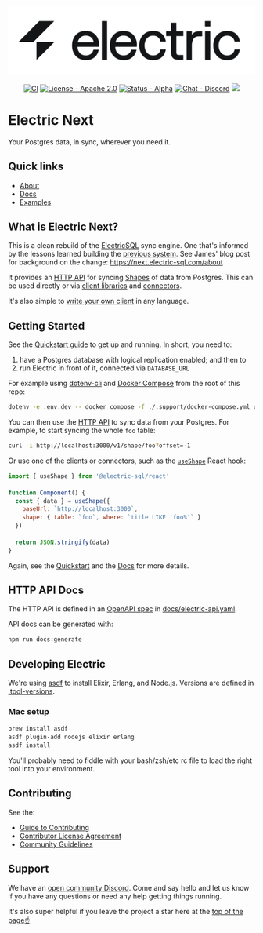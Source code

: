 <p align="center">
  <a href="https://next.electric-sql.com" target="_blank">
    <picture>
      <source media="(prefers-color-scheme: dark)"
          srcset="https://raw.githubusercontent.com/electric-sql/meta/main/identity/ElectricSQL-logo-next.svg"
      />
      <source media="(prefers-color-scheme: light)"
          srcset="https://raw.githubusercontent.com/electric-sql/meta/main/identity/ElectricSQL-logo-black.svg"
      />
      <img alt="ElectricSQL logo"
          src="https://raw.githubusercontent.com/electric-sql/meta/main/identity/ElectricSQL-logo-black.svg"
      />
    </picture>
  </a>
</p>

<p align="center">
  <a href="https://github.com/electric-sql/electric-next/actions"><img src="https://github.com/electric-sql/electric-next/workflows/CI/badge.svg" alt="CI"></a>
  <a href="https://github.com/electric-sql/electric-next/blob/main/LICENSE"><img src="https://img.shields.io/badge/license-Apache_2.0-green" alt="License - Apache 2.0"></a>
  <a href="https://github.com/electric-sql/electric-n
  ext/milestones"><img src="https://img.shields.io/badge/status-alpha-orange" alt="Status - Alpha"></a>
  <a href="https://discord.electric-sql.com"><img src="https://img.shields.io/discord/933657521581858818?color=5969EA&label=discord" alt="Chat - Discord"></a>
  <a href="https://x.com/ElectricSQL" target="_blank"><img src="https://img.shields.io/twitter/follow/ElectricSQL.svg?style=social&label=Follow @ElectricSQL"></a>
</p>

# Electric Next

Your Postgres data, in sync, wherever you need it.

## Quick links

- [About](https://next.electric-sql.com/about)
- [Docs](https://next.electric-sql.com)
- [Examples](./examples)

## What is Electric Next?

This is a clean rebuild of the [ElectricSQL](https://electric-sql.com) sync engine. One that's informed by the lessons learned building the [previous system](https://github.com/electric-sql/electric). See
James' blog post for background on the change: https://next.electric-sql.com/about

It provides an [HTTP API](https://next.electric-sql.com/api/http) for syncing [Shapes](https://next.electric-sql.com/guides/shapes) of data from Postgres. This can be used directly or via [client libraries](https://next.electric-sql.com/api/clients/typescript) and [connectors](https://next.electric-sql.com/api/connectors/react).

It's also simple to [write your own client](https://next.electric-sql.com/guides/write-your-own-client) in any language.

## Getting Started

See the [Quickstart guide](https://next.electric-sql.com/guides/quickstart) to get up and running. In short, you need to:

1. have a Postgres database with logical replication enabled; and then to
2. run Electric in front of it, connected via `DATABASE_URL`

For example using [dotenv-cli](https://www.npmjs.com/package/dotenv-cli) and [Docker Compose](https://docs.docker.com/compose/) from the root of this repo:

```sh
dotenv -e .env.dev -- docker compose -f ./.support/docker-compose.yml up
```

You can then use the [HTTP API](https://next.electric-sql/api/http) to sync data from your Postgres. For example, to start syncing the whole `foo` table:

```sh
curl -i http://localhost:3000/v1/shape/foo?offset=-1
```

Or use one of the clients or connectors, such as the [`useShape`](https://next.electric-sql/api/connectors/react) React hook:

```jsx
import { useShape } from '@electric-sql/react'

function Component() {
  const { data } = useShape({
    baseUrl: `http://localhost:3000`,
    shape: { table: `foo`, where: `title LIKE 'foo%'` }
  })

  return JSON.stringify(data)
}
```

Again, see the [Quickstart](https://next.electric-sql.com/guides/quickstart) and the [Docs](https://next.electric-sql.com) for more details.

## HTTP API Docs

The HTTP API is defined in an [OpenAPI spec](https://swagger.io/specification/) in [docs/electric-api.yaml](./docs/electric-api.yaml).

API docs can be generated with:

```sh
npm run docs:generate
```

## Developing Electric

We're using [asdf](https://asdf-vm.com/) to install Elixir, Erlang, and Node.js. Versions are defined in [.tool-versions](.tool-versions).

### Mac setup

```sh
brew install asdf
asdf plugin-add nodejs elixir erlang
asdf install
```

You'll probably need to fiddle with your bash/zsh/etc rc file to load the right tool into your environment.

## Contributing

See the:

- [Guide to Contributing](https://github.com/electric-sql/electric/blob/main/CONTRIBUTING.md)
- [Contributor License Agreement](https://github.com/electric-sql/electric/blob/main/CLA.md)
- [Community Guidelines](https://github.com/electric-sql/electric/blob/main/CODE_OF_CONDUCT.md)

## Support

We have an [open community Discord](https://discord.electric-sql.com). Come and say hello and let us know if you have any questions or need any help getting things running.

It's also super helpful if you leave the project a star here at the [top of the page☝️](#start-of-content)